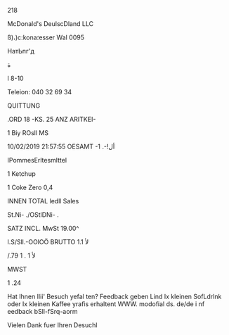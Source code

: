 218

McDonald's DeulscDland LLC

ß)،)c:kona؛esser  Wal
0095

НатЬпг'д

 ة

l  8-10

Teleion:  040  32  69  34

QUITTUNG

.ORD  18  -KS.  25
ANZ  ARITKEI-

1  Biy  ROsll  MS

10/02/2019  21:57:55
OESAMT
-1
 .-!أل

IPommesErltesmlttel

1  Ketchup

1  Coke  Zero  0,4

INNEN  TOTAL
ledll  Sales

St.Ni- ./OStlDNi- .

SATZ
INCL.  MwSt  19.00^

l.S/Sll.-OOlOÖ
BRUTTO
1.1
لأ

/.79
1 . 1
لأ

MWST

1 .24

Hat  Ihnen  Ilii'  Besuch  yefal ten?
Feedback  geben  Lind  Ix  kleinen  SofLdrlnk
oder  Ix  kleinen  Kaffee  yrafis  erhaltent
WWW.  modofial ds. de/de i  nf eedback
bSll-fSrq-aorm

Vielen  Dank  fuer  Ihren  Desuchl

